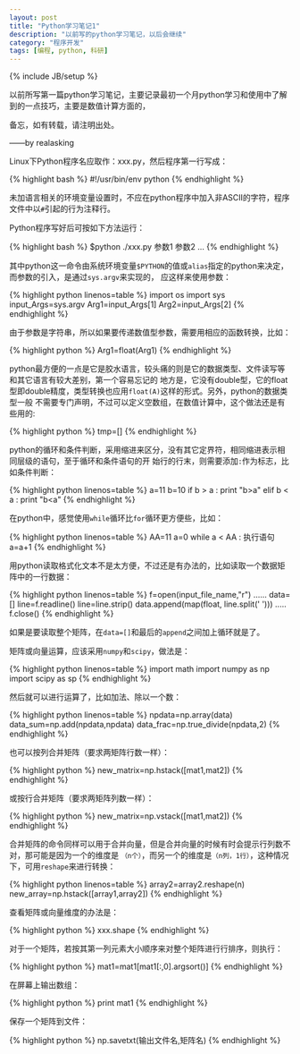 ```yaml
---
layout: post
title: "Python学习笔记1"
description: "以前写的python学习笔记，以后会继续"
category: "程序开发"
tags: [编程, python, 科研]
---
```

{% include JB/setup %}


以前所写第一篇python学习笔记，主要记录最初一个月python学习和使用中了解到的一点技巧，主要是数值计算方面的，

备忘，如有转载，请注明出处。

——by realasking


Linux下Python程序名应取作：xxx.py，然后程序第一行写成：

{% highlight bash  %}
#!/usr/bin/env python
{% endhighlight %}

未加语言相关的环境变量设置时，不应在python程序中加入非ASCII的字符，程序文件中以`#`引起的行为注释行。


Python程序写好后可按如下方法运行：

{% highlight bash  %}
$python ./xxx.py 参数1 参数2 ...
{% endhighlight %}

其中python这一命令由系统环境变量`$PYTHON`的值或`alias`指定的python来决定，而参数的引入，是通过`sys.argv`来实现的，
应这样来使用参数：

{% highlight python linenos=table  %}
import os
import sys
input_Args=sys.argv
Arg1=input_Args[1]
Arg2=input_Args[2]
{% endhighlight %}

由于参数是字符串，所以如果要传递数值型参数，需要用相应的函数转换，比如：

{% highlight python %}
Arg1=float(Arg1)
{% endhighlight %}

python最方便的一点是它是胶水语言，较头痛的则是它的数据类型、文件读写等和其它语言有较大差别，第一个容易忘记的
地方是，它没有double型，它的float型即double精度，类型转换也应用`float(A)`这样的形式。另外，python的数据类型一般
不需要专门声明，不过可以定义空数组，在数值计算中，这个做法还是有些用的:

{% highlight python %}
tmp=[]
{% endhighlight %}

python的循环和条件判断，采用缩进来区分，没有其它定界符，相同缩进表示相同层级的语句，至于循环和条件语句的开
始行的行末，则需要添加`:`作为标志，比如条件判断：

{% highlight python linenos=table  %}
a=11
b=10
if b > a :
   print "b>a"
   elif b < a :
      print "b<a"
{% endhighlight %}

在python中，感觉使用`while`循环比`for`循环更方便些，比如：

{% highlight python linenos=table  %}
AA=11
a=0
while a < AA :
      执行语句
      a=a+1
{% endhighlight %}

用python读取格式化文本不是太方便，不过还是有办法的，比如读取一个数据矩阵中的一行数据：

{% highlight python linenos=table  %}
f=open(input_file_name,"r")
......
data=[]
line=f.readline()
line=line.strip()
data.append(map(float, line.split(' ')))
.....
f.close()
{% endhighlight %}

如果是要读取整个矩阵，在`data=[]`和最后的`append`之间加上循环就是了。


矩阵或向量运算，应该采用`numpy`和`scipy`，做法是：

{% highlight python linenos=table  %}
import math
import numpy as np
import scipy as sp
{% endhighlight %}

然后就可以进行运算了，比如加法、除以一个数：

{% highlight python linenos=table  %}
npdata=np.array(data)
data_sum=np.add(npdata,npdata)
data_frac=np.true_divide(npdata,2)
{% endhighlight %}

也可以按列合并矩阵（要求两矩阵行数一样）：

{% highlight python %}
new_matrix=np.hstack([mat1,mat2])
{% endhighlight %}

或按行合并矩阵（要求两矩阵列数一样）：

{% highlight python %}
new_matrix=np.vstack([mat1,mat2])
{% endhighlight %}

合并矩阵的命令同样可以用于合并向量，但是合并向量的时候有时会提示行列数不对，那可能是因为一个的维度是
`（n个）`，而另一个的维度是`（n列，1行）`，这种情况下，可用`reshape`来进行转换：

{% highlight python linenos=table  %}
array2=array2.reshape(n)
new_array=np.hstack([array1,array2])
{% endhighlight %}

查看矩阵或向量维度的办法是：

{% highlight python %}
xxx.shape
{% endhighlight %}

对于一个矩阵，若按其第一列元素大小顺序来对整个矩阵进行行排序，则执行：

{% highlight python %}
mat1=mat1[mat1[:,0].argsort()]
{% endhighlight %}

在屏幕上输出数组：

{% highlight python %}
print mat1
{% endhighlight %}

保存一个矩阵到文件：

{% highlight python %}
np.savetxt(输出文件名,矩阵名)
{% endhighlight %}

